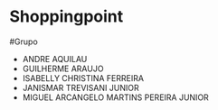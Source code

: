 # Shoppingpoint
#Grupo
- ANDRE AQUILAU
- GUILHERME ARAUJO
- ISABELLY CHRISTINA FERREIRA
- JANISMAR TREVISANI JUNIOR
- MIGUEL ARCANGELO MARTINS PEREIRA JUNIOR
